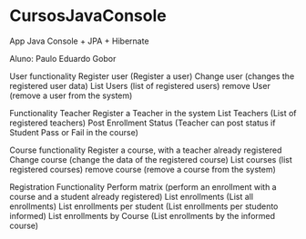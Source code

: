 # CursosJavaConsole
App Java Console + JPA + Hibernate

Aluno: Paulo Eduardo Gobor


User functionality
Register user (Register a user)
Change user (changes the registered user data)
List Users (list of registered users)
remove User (remove a user from the system)

Functionality Teacher
Register a Teacher in the system
List Teachers (List of registered teachers)
Post Enrollment Status (Teacher can post status if Student Pass or Fail in the course)

Course functionality
Register a course, with a teacher already registered
Change course (change the data of the registered course)
List courses (list registered courses)
remove course (remove a course from the system)

Registration Functionality
Perform matrix (perform an enrollment with a course and a student already registered)
List enrollments (List all enrollments)
List enrollments per student (List enrollments per studento informed)
List enrollments by Course (List enrollments by the informed course)






